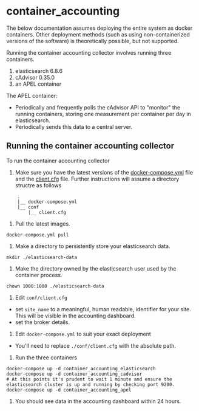 # container_accounting

The below documentation assumes deploying the entire system as docker containers. Other deployment methods (such as using non-containerized versions of the software) is theoretically possible, but not supported.

Running the container accounting collector involves running three containers.
1. elasticsearch 6.8.6
1. cAdvisor 0.35.0
1. an APEL container

The APEL container:
* Periodically and frequently polls the cAdvisor API to "monitor" the running containers, storing one measurement per container per day in elasticsearch.
* Periodically sends this data to a central server. 

## Running the container accounting collector

To run the container accounting collector
1. Make sure you have the latest versions of the [docker-compose.yml](docker-compose.yml) file and the [client.cfg](conf/client.cfg) file. Further instructions will assume a directory structre as follows
```
    .
    |__ docker-compose.yml
    |__ conf
        |__ client.cfg
```

1. Pull the latest images.
```
docker-compose.yml pull
```

1. Make a directory to persistently store your elasticsearch data.
```
mkdir ./elasticsearch-data
```

1. Make the directory owned by the elasticsearch user used by the container process.
```
chown 1000:1000 ./elasticsearch-data
```

1. Edit `conf/client.cfg`
  * set `site_name` to a meaningful, human readable, identifier for your site. This will be visible in the accounting dashboard.
  * set the broker details.

1. Edit `docker-compose.yml` to suit your exact deployment
  * You'll need to replace `./conf/client.cfg` with the absolute path.

1. Run the three containers
```
docker-compose up -d container_accounting_elasticsearch
docker-compose up -d container_accounting_cadvisor
# At this points it's prudent to wait 1 minute and ensure the elasticsearch cluster is up and running by checking port 9200.
docker-compose up -d container_accounting_apel
```

1. You should see data in the accounting dashboard within 24 hours.
